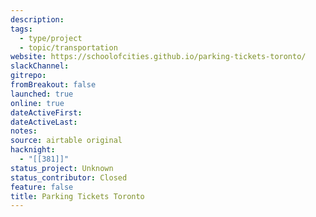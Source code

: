 ```yaml
---
description: 
tags:
  - type/project
  - topic/transportation
website: https://schoolofcities.github.io/parking-tickets-toronto/
slackChannel: 
gitrepo: 
fromBreakout: false
launched: true
online: true
dateActiveFirst: 
dateActiveLast: 
notes: 
source: airtable original
hacknight:
  - "[[381]]"
status_project: Unknown
status_contributor: Closed
feature: false
title: Parking Tickets Toronto
---
```

